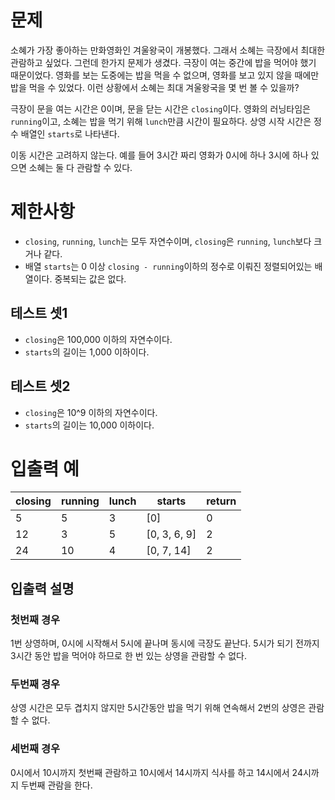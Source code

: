 # 문제

소혜가 가장 좋아하는 만화영화인 겨울왕국이 개봉했다. 
그래서 소혜는 극장에서 최대한 관람하고 싶었다.
그런데 한가지 문제가 생겼다.
극장이 여는 중간에 밥을 먹어야 했기 때문이었다.
영화를 보는 도중에는 밥을 먹을 수 없으며,
영화를 보고 있지 않을 때에만 밥을 먹을 수 있었다.
이런 상황에서 소혜는 최대 겨울왕국을 몇 번 볼 수 있을까?

극장이 문을 여는 시간은 0이며, 문을 닫는 시간은 `closing`이다. 
영화의 러닝타임은 `running`이고, 소혜는 밥을 먹기 위해 `lunch`만큼 시간이 필요하다.
상영 시작 시간은 정수 배열인 `starts`로 나타낸다.

이동 시간은 고려하지 않는다. 
예를 들어 3시간 짜리 영화가 0시에 하나 3시에 하나 있으면 소혜는 둘 다 관람할 수 있다.

# 제한사항
* `closing`, `running`, `lunch`는 모두 자연수이며, `closing`은 `running`, `lunch`보다 크거나 같다.
* 배열 `starts`는 0 이상 `closing - running`이하의 정수로 이뤄진 정렬되어있는 배열이다. 중복되는 값은 없다.

## 테스트 셋1
* `closing`은 100,000 이하의 자연수이다.
* `starts`의 길이는 1,000 이하이다.

## 테스트 셋2
* `closing`은 10^9 이하의 자연수이다.
* `starts`의 길이는 10,000 이하이다. 

# 입출력 예
| closing | running | lunch | starts | return |
|---------|---------|-------|--------|--------|
| 5 | 5 | 3 | [0] | 0 |
| 12 | 3 | 5 | [0, 3, 6, 9] | 2 |
| 24 | 10 | 4 | [0, 7, 14] | 2 |

## 입출력 설명
### 첫번째 경우
1번 상영하며, 0시에 시작해서 5시에 끝나며 동시에 극장도 끝난다.
5시가 되기 전까지 3시간 동안 밥을 먹어야 하므로 한 번 있는 상영을 관람할 수 없다.
### 두번째 경우
상영 시간은 모두 겹치지 않지만 5시간동안 밥을 먹기 위해 연속해서 2번의 상영은 관람할 수 없다.
### 세번째 경우
0시에서 10시까지 첫번째 관람하고 10시에서 14시까지 식사를 하고 14시에서 24시까지 두번째 관람을 한다.
